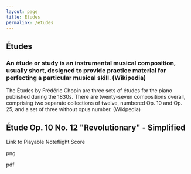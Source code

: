 ```yaml
---
layout: page
title: Etudes
permalink: /etudes
---
```


<h2>Études</h2>
<h3>An étude or study is an instrumental musical composition, usually short, designed to provide practice material for perfecting a particular musical skill. (Wikipedia)</h3>
<p>The Études by Frédéric Chopin are three sets of études for the piano published during the 1830s. There are twenty-seven compositions overall, comprising two separate collections of twelve, numbered Op. 10 and Op. 25, and a set of three without opus number. (Wikipedia)</p>


<h2>Étude Op. 10 No. 12 "Revolutionary" - Simplified</h2>
<p>Link to Playable Noteflight Score</p>
<p>png</p>
<p>pdf</p>
